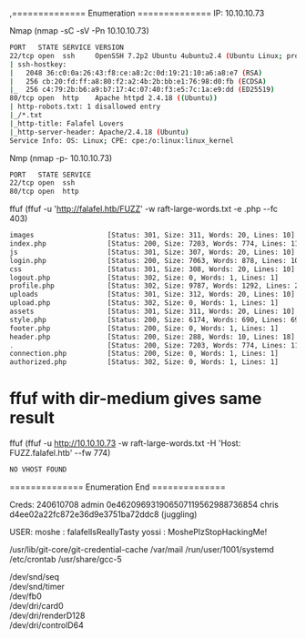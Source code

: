,============== Enumeration ==============
IP: 10.10.10.73

Nmap (nmap -sC -sV -Pn 10.10.10.73)
```bash
PORT   STATE SERVICE VERSION
22/tcp open  ssh     OpenSSH 7.2p2 Ubuntu 4ubuntu2.4 (Ubuntu Linux; protocol 2.0)
| ssh-hostkey: 
|   2048 36:c0:0a:26:43:f8:ce:a8:2c:0d:19:21:10:a6:a8:e7 (RSA)
|   256 cb:20:fd:ff:a8:80:f2:a2:4b:2b:bb:e1:76:98:d0:fb (ECDSA)
|_  256 c4:79:2b:b6:a9:b7:17:4c:07:40:f3:e5:7c:1a:e9:dd (ED25519)
80/tcp open  http    Apache httpd 2.4.18 ((Ubuntu))
| http-robots.txt: 1 disallowed entry 
|_/*.txt
|_http-title: Falafel Lovers
|_http-server-header: Apache/2.4.18 (Ubuntu)
Service Info: OS: Linux; CPE: cpe:/o:linux:linux_kernel
```

Nmp (nmap -p- 10.10.10.73)
```bash
PORT   STATE SERVICE
22/tcp open  ssh
80/tcp open  http
```

ffuf (ffuf -u 'http://falafel.htb/FUZZ' -w raft-large-words.txt -e .php --fc 403)
```bash
images                  [Status: 301, Size: 311, Words: 20, Lines: 10]
index.php               [Status: 200, Size: 7203, Words: 774, Lines: 110]
js                      [Status: 301, Size: 307, Words: 20, Lines: 10]
login.php               [Status: 200, Size: 7063, Words: 878, Lines: 103]
css                     [Status: 301, Size: 308, Words: 20, Lines: 10]
logout.php              [Status: 302, Size: 0, Words: 1, Lines: 1]
profile.php             [Status: 302, Size: 9787, Words: 1292, Lines: 259]
uploads                 [Status: 301, Size: 312, Words: 20, Lines: 10]
upload.php              [Status: 302, Size: 0, Words: 1, Lines: 1]
assets                  [Status: 301, Size: 311, Words: 20, Lines: 10]
style.php               [Status: 200, Size: 6174, Words: 690, Lines: 69]
footer.php              [Status: 200, Size: 0, Words: 1, Lines: 1]
header.php              [Status: 200, Size: 288, Words: 10, Lines: 18]
.                       [Status: 200, Size: 7203, Words: 774, Lines: 110]
connection.php          [Status: 200, Size: 0, Words: 1, Lines: 1]
authorized.php          [Status: 302, Size: 0, Words: 1, Lines: 1]

```
# ffuf with dir-medium gives same result

ffuf (ffuf -u http://10.10.10.73 -w raft-large-words.txt -H 'Host: FUZZ.falafel.htb' --fw 774)
```bash
NO VHOST FOUND
```


============== Enumeration End ==============

Creds: 240610708
admin 0e462096931906507119562988736854 
chris d4ee02a22fc872e36d9e3751ba72ddc8 (juggling)

USER:
moshe : falafelIsReallyTasty
yossi : MoshePlzStopHackingMe!

/usr/lib/git-core/git-credential-cache
/var/mail
/run/user/1001/systemd
/etc/crontab
/usr/share/gcc-5

/dev/snd/seq                                                                                                 
/dev/snd/timer                                                                                               
/dev/fb0                                                                                                     
/dev/dri/card0                                                                                               
/dev/dri/renderD128                                                                                          
/dev/dri/controlD64